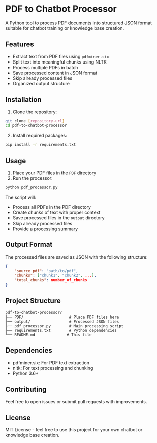 # PDF to Chatbot Processor

A Python tool to process PDF documents into structured JSON format suitable for chatbot training or knowledge base creation.

## Features

- Extract text from PDF files using `pdfminer.six`
- Split text into meaningful chunks using NLTK
- Process multiple PDFs in batch
- Save processed content in JSON format
- Skip already processed files
- Organized output structure

## Installation

1. Clone the repository:
```bash
git clone [repository-url]
cd pdf-to-chatbot-processor
```

2. Install required packages:
```bash
pip install -r requirements.txt
```

## Usage

1. Place your PDF files in the `PDF` directory
2. Run the processor:
```bash
python pdf_processor.py
```

The script will:
- Process all PDFs in the PDF directory
- Create chunks of text with proper context
- Save processed files in the `output` directory
- Skip already processed files
- Provide a processing summary

## Output Format

The processed files are saved as JSON with the following structure:
```json
{
    "source_pdf": "path/to/pdf",
    "chunks": ["chunk1", "chunk2", ...],
    "total_chunks": number_of_chunks
}
```

## Project Structure

```
pdf-to-chatbot-processor/
├── PDF/                    # Place PDF files here
├── output/                 # Processed JSON files
├── pdf_processor.py        # Main processing script
├── requirements.txt        # Python dependencies
└── README.md              # This file
```

## Dependencies

- pdfminer.six: For PDF text extraction
- nltk: For text processing and chunking
- Python 3.6+

## Contributing

Feel free to open issues or submit pull requests with improvements.

## License

MIT License - feel free to use this project for your own chatbot or knowledge base creation.
